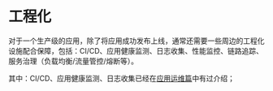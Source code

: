 # 工程化

对于一个生产级的应用，除了将应用成功发布上线，通常还需要一些周边的工程化设施配合保障，包括：CI/CD、应用健康监测、日志收集、性能监控、链路追踪、服务治理（负载均衡/流量管控/熔断等）。

其中：CI/CD、应用健康监测、日志收集已经在[应用运维篇](./ops)中有过介绍；
